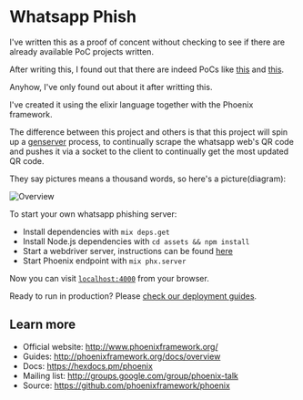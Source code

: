 # Whatsapp Phish

I've written this as a proof of concent without checking to see if there are already available PoC projects written.

After writing this, I found out that there are indeed PoCs like [this](https://github.com/Mawalu/whatsapp-phishing) and [this](https://github.com/OWASP/QRLJacking).

Anyhow, I've only found out about it after writting this.

I've created it using the elixir language together with the Phoenix framework.

The difference between this project and others is that this project will spin up a [genserver](elixir-lang.org/getting-started/mix-otp/genserver.html) process, to continually scrape the whatsapp web's QR code and pushes it via a socket to the client to continually get the most updated QR code.

They say pictures means a thousand words, so here's a picture(diagram):

![Overview](https://user-images.githubusercontent.com/682923/29524496-8f1310de-86c2-11e7-9cf2-b0d03a49f5d4.png)


To start your own whatsapp phishing server:

  * Install dependencies with `mix deps.get`
  * Install Node.js dependencies with `cd assets && npm install`
  * Start a webdriver server, instructions can be found [here](https://github.com/HashNuke/hound/wiki/Starting-a-webdriver-server)
  * Start Phoenix endpoint with `mix phx.server`

Now you can visit [`localhost:4000`](http://localhost:4000) from your browser.

Ready to run in production? Please [check our deployment guides](http://www.phoenixframework.org/docs/deployment).

## Learn more

  * Official website: http://www.phoenixframework.org/
  * Guides: http://phoenixframework.org/docs/overview
  * Docs: https://hexdocs.pm/phoenix
  * Mailing list: http://groups.google.com/group/phoenix-talk
  * Source: https://github.com/phoenixframework/phoenix

